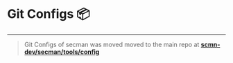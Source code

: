 # Git Configs 📦

---

> Git Configs of secman was moved moved to the main repo at [**scmn-dev/secman/tools/config**](https://github.com/scmn-dev/secman/tree/main/tools/config)
